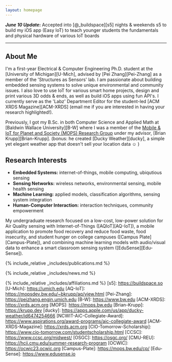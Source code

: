 ```yaml
---
layout: homepage
---
```


***June 10 Update*:** Accepted into [@_buildspace][s5] nights & weekends s5 to build my iOS app (Easy IoT) to teach younger students the fundamentals and physical hardware of various IoT boards

---
## About Me

I'm a first-year Electrical & Computer Engineering Ph.D. student at the [University of Michigan][U-Mich], advised by [Pei Zhang][Pei-Zhang] as a member of the 'Structures as Sensors' lab. I am passionate about building embedded sensing systems to solve unique environmental and community issues. I also love to use IoT for various smart home projects, design and print various 3D odds & ends, as well as build iOS apps using fun API's. I currently serve as the 'Labz' Department Editor for the student-led [ACM XRDS Magazine][ACM-XRDS] (email me if you are interested in having your research highlighted!).

Previously, I got my B.Sc. in both Computer Science and Applied Math at [Baldwin Wallace University][B-W] where I was a member of the [Mobile & IoT for Planet and Society (MOPS) Research Group](images/research/mops-archive.pdf) under my advisor, [Brian Krupp][Brian-Krupp]. (bonus: he created [Ducky Weather][ducky], a simple yet elegant weather app that doesn't sell your location data ☺ )

## Research Interests

- **Embedded Systems:** internet-of-things, mobile computing, ubiqutious sensing
- **Sensing Networks:** wireless networks, environmental sensing, mobile health sensing
- **Machine Learning:** applied models, classification algorithms, sensing system integration
- **Human-Computer Interaction:** interaction techniques, community empowerment

My undergraduate research focused on a low-cost, low-power solution for Air Quality sensing with Internet-of-Things ([AQIoT][AQ-IoT]), a mobile application to promote food recovery and reduce food waste, food insecurity, and student hunger on college campuses ([Campus Plate][Campus-Plate]), and combining machine learning models with audio/visual data to enhance a smart classroom sensing system ([EduSense][Edu-Sense]).



{% include_relative _includes/publications.md %}

{% include_relative _includes/news.md %}

{% include_relative _includes/affiliations.md %}
[s5]: https://buildspace.so
[U-Mich]: https://umich.edu
[AQ-IoT]: https://mopsdev.bw.edu/~bkrupp/aq/view.html
[Pei-Zhang]: https://peizhang.engin.umich.edu
[B-W]: https://www.bw.edu
[ACM-XRDS]: https://xrds.acm.org
[MOPS]: https://mops.bw.edu
[Brian-Krupp]: https://krupp.dev
[ducky]: https://apps.apple.com/us/app/ducky-weather/id6474254666
[NCWIT-AiC-Collegiate-Award]: https://www.aspirations.org/award-programs/aic-collegiate-award 
[ACM-XRDS-Magazine]: https://xrds.acm.org
[CIO-Tomorrow-Scholarship]: https://www.cio-tomorrow.com/studentscholarship.html
[CCSC]: https://www.ccsc.org/midwest/
[OSGC]: https://osgc.org/
[CMU-REU]: https://hcii.cmu.edu/summer-research-program
[OCWIC]: https://ocwic23.ocwic.org
[Campus-Plate]: https://mops.bw.edu/cp/
[Edu-Sense]: https://www.edusense.io
